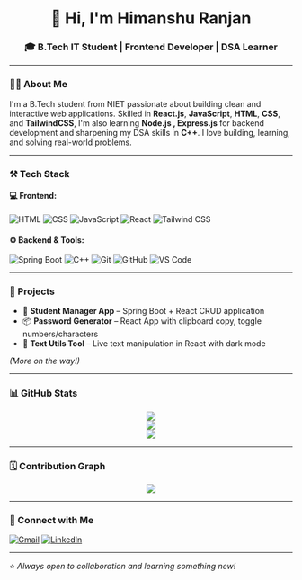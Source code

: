 <h1 align="center">👋 Hi, I'm Himanshu Ranjan</h1>
<h3 align="center">🎓 B.Tech IT Student | Frontend Developer | DSA Learner </h3>

---

### 👨‍💻 About Me
I'm a B.Tech student from NIET passionate about building clean and interactive web applications. Skilled in **React.js**, **JavaScript**, **HTML**, **CSS**, and **TailwindCSS**, I'm also learning **Node.js , Express.js** for backend development and sharpening my DSA skills in **C++**. I love building, learning, and solving real-world problems.

---

### ⚒️ Tech Stack

#### 💻 Frontend:
![HTML](https://img.shields.io/badge/HTML5-E34F26?style=for-the-badge&logo=html5&logoColor=white)
![CSS](https://img.shields.io/badge/CSS3-1572B6?style=for-the-badge&logo=css3&logoColor=white)
![JavaScript](https://img.shields.io/badge/JavaScript-F7DF1E?style=for-the-badge&logo=javascript&logoColor=black)
![React](https://img.shields.io/badge/React-20232A?style=for-the-badge&logo=react&logoColor=61DAFB)
![Tailwind CSS](https://img.shields.io/badge/TailwindCSS-06B6D4?style=for-the-badge&logo=tailwindcss&logoColor=white)

#### ⚙️ Backend & Tools:
![Spring Boot](https://img.shields.io/badge/SpringBoot-6DB33F?style=for-the-badge&logo=springboot&logoColor=white)
![C++](https://img.shields.io/badge/C++-00599C?style=for-the-badge&logo=c%2B%2B&logoColor=white)
![Git](https://img.shields.io/badge/Git-F05032?style=for-the-badge&logo=git&logoColor=white)
![GitHub](https://img.shields.io/badge/GitHub-181717?style=for-the-badge&logo=github&logoColor=white)
![VS Code](https://img.shields.io/badge/VSCode-007ACC?style=for-the-badge&logo=visualstudiocode&logoColor=white)

---

### 🚀 Projects
- 🔐 **Student Manager App** – Spring Boot + React CRUD application  
- 📦 **Password Generator** – React App with clipboard copy, toggle numbers/characters  
- 💬 **Text Utils Tool** – Live text manipulation in React with dark mode  

*(More on the way!)*

---

### 📊 GitHub Stats

<p align="center">
  <img src="https://github-readme-stats.vercel.app/api?username=himanshuranjan&show_icons=true&theme=tokyonight" />
  <br>
  <img src="https://github-readme-stats.vercel.app/api/top-langs/?username=himanshuranjan&layout=compact&theme=tokyonight" />
  <br>
  <img src="https://github-readme-streak-stats.herokuapp.com/?user=himanshuranjan&theme=tokyonight" />
</p>

---

### 🗓 Contribution Graph
<p align="center">
  <a href="https://github.com/himanshuranjan">
    <img src="https://github-readme-activity-graph.vercel.app/graph?username=himanshuranjan&theme=github-compact" />
  </a>
</p>

---

### 🔗 Connect with Me
[![Gmail](https://img.shields.io/badge/Gmail-EA4335?style=for-the-badge&logo=gmail&logoColor=white)](mailto:himanshuranjan.dev@gmail.com)
[![LinkedIn](https://img.shields.io/badge/LinkedIn-0077B5?style=for-the-badge&logo=linkedin&logoColor=white)](https://linkedin.com/in/your-profile)

---

⭐ *Always open to collaboration and learning something new!*
